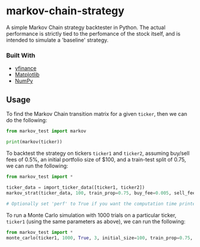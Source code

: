 # markov-chain-strategy
A simple Markov Chain strategy backtester in Python. The actual performance is strictly tied to the perfomance of the stock itself, and is intended to simulate a 'baseline' strategy.

### Built With
* [yfinance](https://pypi.org/project/yfinance/)
* [Matplotlib](https://matplotlib.org/)
* [NumPy](https://numpy.org/)

## Usage
To find the Markov Chain transition matrix for a given `ticker`, then we can do the following:
```python
from markov_test import markov

print(markov(ticker))
```

To backtest the strategy on tickers `ticker1` and `ticker2`, assuming buy/sell fees of 0.5%, an initial portfolio size of $100, and a train-test split of 0.75, we can run the following:
```python
from markov_test import *

ticker_data = import_ticker_data([ticker1, ticker2])
markov_strat(ticker_data, 100, train_prop=0.75, buy_fee=0.005, sell_fee=0.005, perf=False)
             
# Optionally set 'perf' to True if you want the computation time printed.         
```

To run a Monte Carlo simulation with 1000 trials on a particular ticker, `ticker1` (using the same parameters as above), we can run the following:
```python
from markov_test import *
monte_carlo(ticker1, 1000, True, 3, initial_size=100, train_prop=0.75, buy_fee=0.005, sell_fee=0.005)

```
